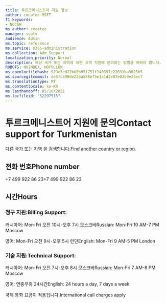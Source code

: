 ```yaml
---
title: 투르크메니스트어 지원 정보
author: cmcatee-MSFT
f1.keywords:
- NOCSH
ms.author: cmcatee
manager: scotv
audience: Admin
ms.topic: reference
ms.service: o365-administration
ms.collection: Adm_Support
localization_priority: Normal
description: 해당 국가 또는 지역에 대한 고객 지원에 문의하는 방법을 배워야 합니다.
ROBOTS: NOINDEX, NOFOLLOW
ms.openlocfilehash: 923e3ed22b00b95f751f140397c22631ba3025b5
ms.sourcegitcommit: de5fce90de22ba588e75e1a1d2e87e03b9e25ec7
ms.translationtype: MT
ms.contentlocale: ko-KR
ms.lasthandoff: 05/10/2021
ms.locfileid: "52297515"
---
```

# <a name="contact-support-for-turkmenistan"></a><span data-ttu-id="286c7-103">투르크메니스트어 지원에 문의</span><span class="sxs-lookup"><span data-stu-id="286c7-103">Contact support for Turkmenistan</span></span>

<span data-ttu-id="286c7-104">[다른 국가 또는 지역 을 검색합니다.](../../business-video/get-help-support.md)</span><span class="sxs-lookup"><span data-stu-id="286c7-104">[Find another country or region](../../business-video/get-help-support.md).</span></span>

## <a name="phone-number"></a><span data-ttu-id="286c7-105">전화 번호</span><span class="sxs-lookup"><span data-stu-id="286c7-105">Phone number</span></span>
<span data-ttu-id="286c7-106">+7 499 922 86 23</span><span class="sxs-lookup"><span data-stu-id="286c7-106">+7 499 922 86 23</span></span>

## <a name="hours"></a><span data-ttu-id="286c7-107">시간</span><span class="sxs-lookup"><span data-stu-id="286c7-107">Hours</span></span>
### <a name="billing-support"></a><span data-ttu-id="286c7-108">청구 지원:</span><span class="sxs-lookup"><span data-stu-id="286c7-108">Billing Support:</span></span>

<span data-ttu-id="286c7-109">러시아어: Mon-Fri 오전 10시-오후 7시 모스크바</span><span class="sxs-lookup"><span data-stu-id="286c7-109">Russian: Mon-Fri 10 AM-7 PM Moscow</span></span>

<span data-ttu-id="286c7-110">영어: Mon-Fri 오전 9시-오후 5시 런던</span><span class="sxs-lookup"><span data-stu-id="286c7-110">English: Mon-Fri 9 AM-5 PM London</span></span>

### <a name="technical-support"></a><span data-ttu-id="286c7-111">기술 지원:</span><span class="sxs-lookup"><span data-stu-id="286c7-111">Technical Support:</span></span>

<span data-ttu-id="286c7-112">러시아어: Mon-Fri 오전 7시-오후 8시 모스크바</span><span class="sxs-lookup"><span data-stu-id="286c7-112">Russian: Mon-Fri 7 AM-8 PM Moscow</span></span>

<span data-ttu-id="286c7-113">영어: 연중무휴 24시간</span><span class="sxs-lookup"><span data-stu-id="286c7-113">English: 24 hours a day, 7 days a week</span></span>

<span data-ttu-id="286c7-114">국제 통화 요금이 적용됩니다.</span><span class="sxs-lookup"><span data-stu-id="286c7-114">International call charges apply</span></span>
